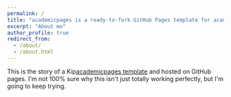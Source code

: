 ```yaml
---
permalink: /
title: "academicpages is a ready-to-fork GitHub Pages template for academic personal websites"
excerpt: "About me"
author_profile: true
redirect_from: 
  - /about/
  - /about.html
---
```


This is the story of a Kip[academicpages template](https://github.com/kiphub.github.io) and hosted on GitHub pages. I'm not 100% sure why this isn't just totally working perfectly, but I'm going to keep trying.
